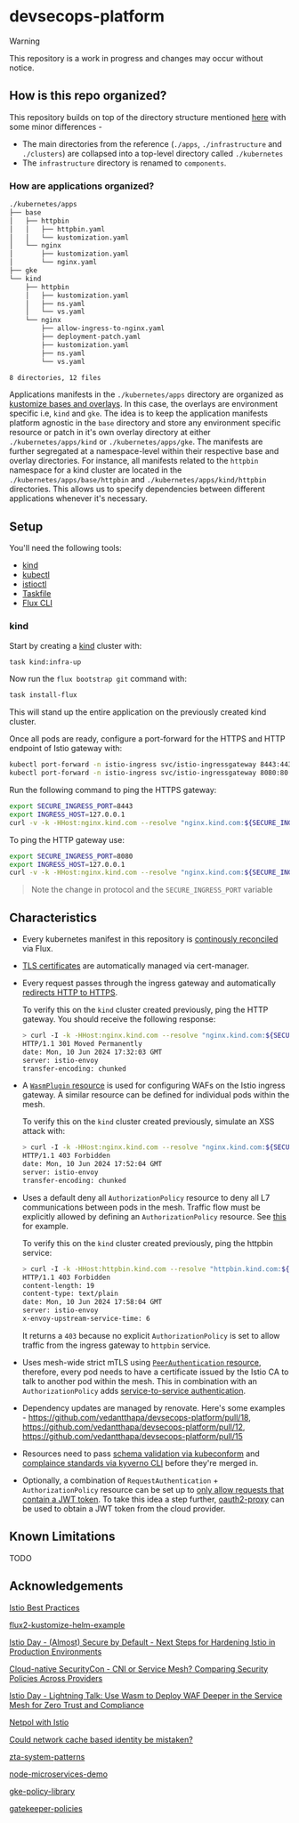 # devsecops-platform

> [!Warning]
> 
> This repository is a work in progress and changes may occur without notice.

## How is this repo organized?

This repository builds on top of the directory structure mentioned [here](https://github.com/fluxcd/flux2-kustomize-helm-example/tree/main?tab=readme-ov-file#repository-structure) with some minor differences -

- The main directories from the reference (`./apps`, `./infrastructure` and `./clusters`) are collapsed into a top-level directory called `./kubernetes`
- The `infrastructure` directory is renamed to `components`.

### How are applications organized?

```sh
./kubernetes/apps
├── base
│   ├── httpbin
│   │   ├── httpbin.yaml
│   │   └── kustomization.yaml
│   └── nginx
│       ├── kustomization.yaml
│       └── nginx.yaml
├── gke
└── kind
    ├── httpbin
    │   ├── kustomization.yaml
    │   ├── ns.yaml
    │   └── vs.yaml
    └── nginx
        ├── allow-ingress-to-nginx.yaml
        ├── deployment-patch.yaml
        ├── kustomization.yaml
        ├── ns.yaml
        └── vs.yaml

8 directories, 12 files
```

Applications manifests in the `./kubernetes/apps` directory are organized as [kustomize bases and overlays](https://kubernetes.io/docs/tasks/manage-kubernetes-objects/kustomization/#bases-and-overlays). In this case, the overlays are environment specific i.e, `kind` and `gke`. The idea is to keep the application manifests platform agnostic in the `base` directory and store any environment specific resource or patch in it's own overlay directory at either `./kubernetes/apps/kind` or `./kubernetes/apps/gke`. The manifests are further segregated at a namespace-level within their respective base and overlay directories. For instance, all manifests related to the `httpbin` namespace for a kind cluster are located in the `./kubernetes/apps/base/httpbin` and `./kubernetes/apps/kind/httpbin` directories. This allows us to specify dependencies between different applications whenever it's necessary.

## Setup

You'll need the following tools:

- [kind](https://kind.sigs.k8s.io/)
- [kubectl](https://kubernetes.io/docs/tasks/tools/#kubectl)
- [istioctl](https://cloud.google.com/service-mesh/v1.20/docs/downloading-istioctl)
- [Taskfile](https://taskfile.dev/)
- [Flux CLI](https://fluxcd.io/flux/cmd/)

### kind

Start by creating a [kind](https://kind.sigs.k8s.io/docs/user/quick-start#installation) cluster with:

```sh
task kind:infra-up
```

Now run the `flux bootstrap git` command with:

```sh
task install-flux
```

This will stand up the entire application on the previously created kind cluster.

Once all pods are ready, configure a port-forward for the HTTPS and HTTP endpoint of Istio gateway with:

```sh
kubectl port-forward -n istio-ingress svc/istio-ingressgateway 8443:443
kubectl port-forward -n istio-ingress svc/istio-ingressgateway 8080:80
```

Run the following command to ping the HTTPS gateway:

```sh
export SECURE_INGRESS_PORT=8443
export INGRESS_HOST=127.0.0.1
curl -v -k -HHost:nginx.kind.com --resolve "nginx.kind.com:${SECURE_INGRESS_PORT}:$INGRESS_HOST" "https://nginx.kind.com:${SECURE_INGRESS_PORT}/"
```

To ping the HTTP gateway use:

```sh
export SECURE_INGRESS_PORT=8080
export INGRESS_HOST=127.0.0.1
curl -v -k -HHost:nginx.kind.com --resolve "nginx.kind.com:${SECURE_INGRESS_PORT}:$INGRESS_HOST" "http://nginx.kind.com:${SECURE_INGRESS_PORT}/"
```

> Note the change in protocol and the `SECURE_INGRESS_PORT` variable

## Characteristics

- Every kubernetes manifest in this repository is [continously reconciled](https://github.com/vedantthapa/devsecops-platform/blob/main/kubernetes/clusters/kind/flux-system/gotk-sync.yaml) via Flux.
- [TLS certificates](https://github.com/vedantthapa/devsecops-platform/blob/main/kubernetes/components/configs/certificate.yaml) are automatically managed via cert-manager.
- Every request passes through the ingress gateway and automatically [redirects HTTP to HTTPS](https://github.com/vedantthapa/devsecops-platform/blob/main/kubernetes/components/configs/gateway.yaml#L16-L17).

  To verify this on the `kind` cluster created previously, ping the HTTP gateway. You should receive the following response:

  ```sh
  > curl -I -k -HHost:nginx.kind.com --resolve "nginx.kind.com:${SECURE_INGRESS_PORT}:$INGRESS_HOST" "http://nginx.kind.com:${SECURE_INGRESS_PORT}/"
  HTTP/1.1 301 Moved Permanently
  date: Mon, 10 Jun 2024 17:32:03 GMT
  server: istio-envoy
  transfer-encoding: chunked
  ```

- A [`WasmPlugin` resource](https://github.com/vedantthapa/devsecops-platform/blob/main/kubernetes/components/configs/waf.yaml) is used for configuring WAFs on the Istio ingress gateway. A similar resource can be defined for individual pods within the mesh.

  To verify this on the `kind` cluster created previously, simulate an XSS attack with:

  ```sh
  > curl -I -k -HHost:nginx.kind.com --resolve "nginx.kind.com:${SECURE_INGRESS_PORT}:$INGRESS_HOST" "https://nginx.kind.com:${SECURE_INGRESS_PORT}/?arg=<script>alert(0)</script>"
  HTTP/1.1 403 Forbidden
  date: Mon, 10 Jun 2024 17:52:04 GMT
  server: istio-envoy
  transfer-encoding: chunked
  ```

- Uses a default deny all `AuthorizationPolicy` resource to deny all L7 communications between pods in the mesh. Traffic flow must be explicitly allowed by defining an `AuthorizationPolicy` resource. See [this](https://github.com/vedantthapa/devsecops-platform/blob/main/kubernetes/apps/kind/nginx/allow-ingress-to-nginx.yaml) for example.

  To verify this on the `kind` cluster created previously, ping the httpbin service:

  ```sh
  > curl -I -k -HHost:httpbin.kind.com --resolve "httpbin.kind.com:${SECURE_INGRESS_PORT}:$INGRESS_HOST" "https://httpbin.kind.com:${SECURE_INGRESS_PORT}/"
  HTTP/1.1 403 Forbidden
  content-length: 19
  content-type: text/plain
  date: Mon, 10 Jun 2024 17:58:04 GMT
  server: istio-envoy
  x-envoy-upstream-service-time: 6
  ```

  It returns a `403` because no explicit `AuthorizationPolicy` is set to allow traffic from the ingress gateway to `httpbin` service.

- Uses mesh-wide strict mTLS using [`PeerAuthentication` resource](https://github.com/vedantthapa/devsecops-platform/blob/main/kubernetes/components/configs/strict-mtls.yaml), therefore, every pod needs to have a certificate issued by the Istio CA to talk to another pod within the mesh. This in combination with an `AuthorizationPolicy` adds [service-to-service authentication](https://github.com/vedantthapa/devsecops-platform/blob/main/kubernetes/apps/kind/nginx/allow-ingress-to-nginx.yaml#L11-L15).

- Dependency updates are managed by renovate. Here's some examples - https://github.com/vedantthapa/devsecops-platform/pull/18, https://github.com/vedantthapa/devsecops-platform/pull/12, https://github.com/vedantthapa/devsecops-platform/pull/15

- Resources need to pass [schema validation via kubeconform](https://github.com/vedantthapa/devsecops-platform/blob/main/.github/workflows/test.yaml#L12-L44) and [complaince standards via kyverno CLI](https://github.com/vedantthapa/devsecops-platform/blob/main/.github/workflows/test.yaml#L46-L73) before they're merged in.

- Optionally, a combination of `RequestAuthentication` + `AuthorizationPolicy` resource can be set up to [only allow requests that contain a JWT token](https://github.com/vedantthapa/istio-oauth2/blob/main/istio/authnz/ingress-jwt.yaml). To take this idea a step further, [oauth2-proxy](https://github.com/oauth2-proxy/oauth2-proxy) can be used to obtain a JWT token from the cloud provider.

## Known Limitations
TODO

## Acknowledgements

[Istio Best Practices](https://istio.io/latest/docs/ops/best-practices/security/)

[flux2-kustomize-helm-example](https://github.com/fluxcd/flux2-kustomize-helm-example)

[Istio Day - (Almost) Secure by Default - Next Steps for Hardening Istio in Production Environments](https://www.youtube.com/watch?v=C4hADTuyGYc)

[Cloud-native SecurityCon - CNI or Service Mesh? Comparing Security Policies Across Providers](https://www.youtube.com/watch?v=L5UifNZCKhA&t)

[Istio Day - Lightning Talk: Use Wasm to Deploy WAF Deeper in the Service Mesh for Zero Trust and Compliance](https://www.youtube.com/watch?v=FPxAvjghJ3E)

[Netpol with Istio](https://istio.io/v1.10/blog/2017/0.1-using-network-policy/)

[Could network cache based identity be mistaken?](https://www.solo.io/blog/could-network-cache-based-identity-be-mistaken/)

[zta-system-patterns](https://github.com/PHACDataHub/zta-system-pattern)

[node-microservices-demo](https://github.com/PHACDataHub/node-microservices-demo)

[gke-policy-library](https://github.com/GoogleCloudPlatform/gke-policy-library)

[gatekeeper-policies](https://github.com/StatCan/gatekeeper-policies/tree/main)
